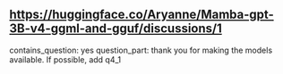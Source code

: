 ## https://huggingface.co/Aryanne/Mamba-gpt-3B-v4-ggml-and-gguf/discussions/1

contains_question: yes
question_part:  thank you for making the models available. If possible, add q4_1